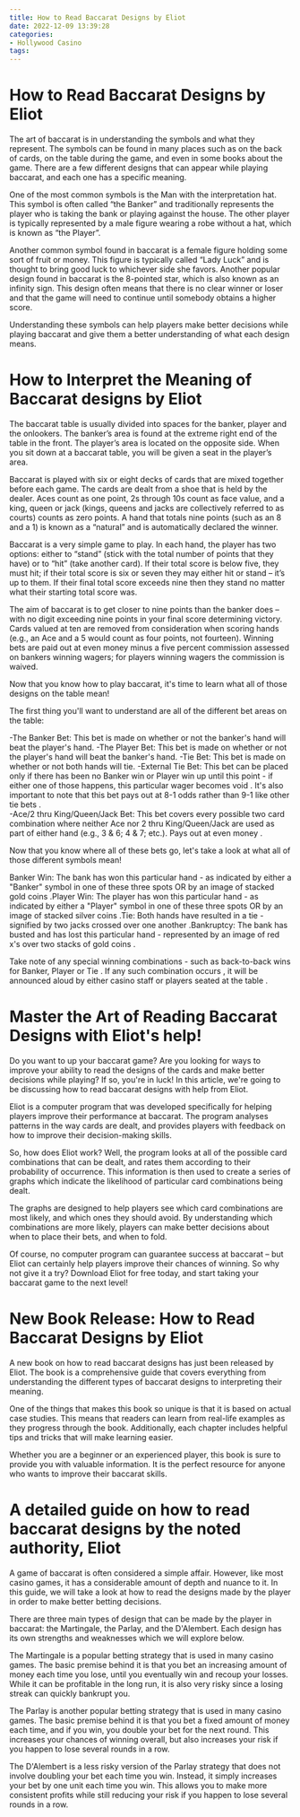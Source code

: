 ```yaml
---
title: How to Read Baccarat Designs by Eliot 
date: 2022-12-09 13:39:28
categories:
- Hollywood Casino
tags:
---
```



#  How to Read Baccarat Designs by Eliot 

The art of baccarat is in understanding the symbols and what they represent. The symbols can be found in many places such as on the back of cards, on the table during the game, and even in some books about the game. There are a few different designs that can appear while playing baccarat, and each one has a specific meaning. 

One of the most common symbols is the Man with the interpretation hat. This symbol is often called “the Banker” and traditionally represents the player who is taking the bank or playing against the house. The other player is typically represented by a male figure wearing a robe without a hat, which is known as “the Player”. 

Another common symbol found in baccarat is a female figure holding some sort of fruit or money. This figure is typically called “Lady Luck” and is thought to bring good luck to whichever side she favors. Another popular design found in baccarat is the 8-pointed star, which is also known as an infinity sign. This design often means that there is no clear winner or loser and that the game will need to continue until somebody obtains a higher score. 

Understanding these symbols can help players make better decisions while playing baccarat and give them a better understanding of what each design means.

#  How to Interpret the Meaning of Baccarat designs by Eliot 

The baccarat table is usually divided into spaces for the banker, player and the onlookers. The banker’s area is found at the extreme right end of the table in the front. The player’s area is located on the opposite side. When you sit down at a baccarat table, you will be given a seat in the player’s area.

Baccarat is played with six or eight decks of cards that are mixed together before each game. The cards are dealt from a shoe that is held by the dealer. Aces count as one point, 2s through 10s count as face value, and a king, queen or jack (kings, queens and jacks are collectively referred to as courts) counts as zero points. A hand that totals nine points (such as an 8 and a 1) is known as a “natural” and is automatically declared the winner.

Baccarat is a very simple game to play. In each hand, the player has two options: either to “stand” (stick with the total number of points that they have) or to “hit” (take another card). If their total score is below five, they must hit; if their total score is six or seven they may either hit or stand – it’s up to them. If their final total score exceeds nine then they stand no matter what their starting total score was.

The aim of baccarat is to get closer to nine points than the banker does – with no digit exceeding nine points in your final score determining victory. Cards valued at ten are removed from consideration when scoring hands (e.g., an Ace and a 5 would count as four points, not fourteen). Winning bets are paid out at even money minus a five percent commission assessed on bankers winning wagers; for players winning wagers the commission is waived.

 
Now that you know how to play baccarat, it's time to learn what all of those designs on the table mean! 

The first thing you'll want to understand are all of the different bet areas on the table:

  
-The Banker Bet: This bet is made on whether or not the banker's hand will beat the player's hand. 
-The Player Bet: This bet is made on whether or not the player's hand will beat the banker's hand. 
-Tie Bet: This bet is made on whether or not both hands will tie. 
-External Tie Bet: This bet can be placed only if there has been no Banker win or Player win up until this point - if either one of those happens, this particular wager becomes void . It's also important to note that this bet pays out at 8-1 odds rather than 9-1 like other tie bets .  
-Ace/2 thru King/Queen/Jack Bet: This bet covers every possible two card combination where neither Ace nor 2 thru King/Queen/Jack are used as part of either hand (e.g., 3 & 6; 4 & 7; etc.). Pays out at even money . 

Now that you know where all of these bets go, let's take a look at what all of those different symbols mean!





 Banker Win: The bank has won this particular hand - as indicated by either a "Banker" symbol in one of these three spots OR by an image of stacked gold coins .Player Win: The player has won this particular hand - as indicated by either a "Player" symbol in one of these three spots OR by an image of stacked silver coins .Tie: Both hands have resulted in a tie - signified by two jacks crossed over one another .Bankruptcy: The bank has busted and has lost this particular hand - represented by an image of red x's over two stacks of gold coins .

Take note of any special winning combinations - such as back-to-back wins for Banker, Player or Tie . If any such combination occurs , it will be announced aloud by either casino staff or players seated at the table .

#  Master the Art of Reading Baccarat Designs with Eliot's help! 

Do you want to up your baccarat game? Are you looking for ways to improve your ability to read the designs of the cards and make better decisions while playing? If so, you're in luck! In this article, we're going to be discussing how to read baccarat designs with help from Eliot. 

Eliot is a computer program that was developed specifically for helping players improve their performance at baccarat. The program analyses patterns in the way cards are dealt, and provides players with feedback on how to improve their decision-making skills. 

So, how does Eliot work? Well, the program looks at all of the possible card combinations that can be dealt, and rates them according to their probability of occurrence. This information is then used to create a series of graphs which indicate the likelihood of particular card combinations being dealt. 

The graphs are designed to help players see which card combinations are most likely, and which ones they should avoid. By understanding which combinations are more likely, players can make better decisions about when to place their bets, and when to fold. 

Of course, no computer program can guarantee success at baccarat – but Eliot can certainly help players improve their chances of winning. So why not give it a try? Download Eliot for free today, and start taking your baccarat game to the next level!

#  New Book Release: How to Read Baccarat Designs by Eliot 

A new book on how to read baccarat designs has just been released by Eliot. The book is a comprehensive guide that covers everything from understanding the different types of baccarat designs to interpreting their meaning.

One of the things that makes this book so unique is that it is based on actual case studies. This means that readers can learn from real-life examples as they progress through the book. Additionally, each chapter includes helpful tips and tricks that will make learning easier.

Whether you are a beginner or an experienced player, this book is sure to provide you with valuable information. It is the perfect resource for anyone who wants to improve their baccarat skills.

#  A detailed guide on how to read baccarat designs by the noted authority, Eliot

A game of baccarat is often considered a simple affair. However, like most casino games, it has a considerable amount of depth and nuance to it. In this guide, we will take a look at how to read the designs made by the player in order to make better betting decisions.

There are three main types of design that can be made by the player in baccarat: the Martingale, the Parlay, and the D'Alembert. Each design has its own strengths and weaknesses which we will explore below.

The Martingale is a popular betting strategy that is used in many casino games. The basic premise behind it is that you bet an increasing amount of money each time you lose, until you eventually win and recoup your losses. While it can be profitable in the long run, it is also very risky since a losing streak can quickly bankrupt you.

The Parlay is another popular betting strategy that is used in many casino games. The basic premise behind it is that you bet a fixed amount of money each time, and if you win, you double your bet for the next round. This increases your chances of winning overall, but also increases your risk if you happen to lose several rounds in a row.

The D'Alembert is a less risky version of the Parlay strategy that does not involve doubling your bet each time you win. Instead, it simply increases your bet by one unit each time you win. This allows you to make more consistent profits while still reducing your risk if you happen to lose several rounds in a row.